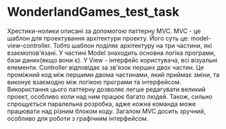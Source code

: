 # WonderlandGames_test_task
Хрестики-нолики описані за допомогою паттерну MVC. 
MVC - це шаблон для проектування архітектури проекту. Його суть це: model-view-controller. Тобто шаблон поділяє архітектуру на три частини, які взаємопов'язані. У частині Model знаходить основна логіка програми, бази даних(якщо вони є). У View - інтерфейс користувача, всі візуальні елементи. Controller відповідає за зв'язок перших двох частин. Це проміжний код між першими двома частинами, який приймає зміни, та виконує взаємодію між логікою програми та інтерфейсом.
Використання цього паттерну дозволяє легше редагувати великий проект, особливо коли над ним працює багато людей. Також, сильно спрощується паралельна розробка, адже кожна команда може працювати над різним блоком коду. Загалом MVC досить зручний, особливо для роботи з графічним інтерфейсом. 
